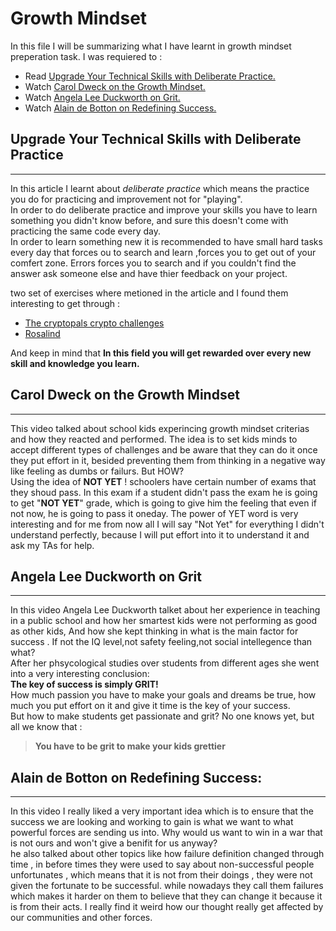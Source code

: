 # Growth Mindset 


In this file I will be summarizing what I have learnt in growth mindset preperation task. I was requiered to :
- Read [Upgrade Your Technical Skills with Deliberate Practice. ](https://web.archive.org/web/20160616225417/http://www.happybearsoftware.com/upgrade-your-technical-skills-with-deliberate-practice)
- Watch [Carol Dweck on the Growth Mindset.]()
- Watch [Angela Lee Duckworth on Grit.]()
- Watch [Alain de Botton on Redefining Success.]() 

## Upgrade Your Technical Skills with Deliberate Practice
***
In this article I learnt about *deliberate practice* which means the practice you do for practicing and improvement not for "playing".  
In order to do deliberate practice and improve your skills you have to learn something you didn't know before, and sure this doesn't come with practicing the same code every day.   
In order to learn something new it is recommended to have small hard tasks every day that forces ou to search and learn ,forces you to get out of your comfert zone. Errors forces you to search and if you couldn't find the answer ask someone else and have thier feedback on your project.

two set of exercises where metioned in the article and I found them interesting to get through :
- [The cryptopals crypto challenges](https://web.archive.org/web/20160620111206/http://cryptopals.com/)  
- [Rosalind](https://web.archive.org/web/20160607102654/http://rosalind.info/about/)

And keep in mind that **In this field you will get rewarded over every new skill and knowledge you learn.**

## Carol Dweck on the Growth Mindset
***
This video talked about school kids experincing growth mindset criterias and how they reacted and performed.
The idea is to set kids minds to accept different types of challenges and be aware that they can do it once they put effort in it, besided preventing them from thinking in a negative way like feeling as dumbs or failurs.
But HOW?  
Using the idea of **NOT YET** ! 
schoolers have certain number of exams that they shoud pass. In this exam if a student didn't pass the exam he is going to get "**NOT YET**" grade, which is going to give him the feeling that even if not now, he is going to pass it oneday. The power of YET word is very interesting and for me from now all I will say "Not Yet" for everything I didn't understand perfectly, because I will put effort into it to understand it and ask my TAs for help. 

## Angela Lee Duckworth on Grit
***
In this video Angela Lee Duckworth talket about her experience in teaching in a public school and how her smartest kids were not performing as good as other kids, And how she kept thinking in what is the main factor for success . If not the IQ level,not safety feeling,not social intellegence than what?  
After her phsycological studies over students from different ages she went into a very interesting conclusion:  
**The key of success is simply GRIT!**  
How much passion you have to make your goals and dreams be true, how much you put effort on it and give it time is the key of your success.  
But how to make students get passionate and grit?
No one knows yet, but all we know that :
> **You have to be grit to make your kids grettier**

## Alain de Botton on Redefining Success:
***
In this video I really liked a very important idea which is to ensure that the success we are looking and working to gain is what we want to what powerful forces are sending us into. Why would us want to win in a war that is not ours and won't give a benifit for us anyway?   
he also talked about other topics like how failure definition changed through time , in before times they were used to say about non-successful people unfortunates , which means that it is not from their doings , they were not given the fortunate to be successful. while nowadays they call them failures which makes it harder on them to believe that they can change it because it is from their acts. I really find it weird how our thought really get affected by our communities and other forces. 